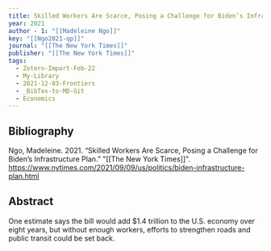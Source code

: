 ```yaml
---
title: Skilled Workers Are Scarce, Posing a Challenge for Biden’s Infrastructure Plan
year: 2021
author - 1: "[[Madeleine Ngo]]"
key: "[[Ngo2021-qp]]"
journal: "[[The New York Times]]"
publisher: "[[The New York Times]]"
tags:
  - Zotero-Import-Feb-22
  - My-Library
  - 2021-12-03-Frontiers
  - _BibTex-to-MD-Git
  - Economics
---
```


## Bibliography
Ngo, Madeleine. 2021. “Skilled Workers Are Scarce, Posing a Challenge for Biden’s Infrastructure Plan.” "[[The New York Times]]". https://www.nytimes.com/2021/09/09/us/politics/biden-infrastructure-plan.html

## Abstract
One estimate says the bill would add \$1.4 trillion to the U.S. economy over eight years, but without enough workers, efforts to strengthen roads and public transit could be set back.